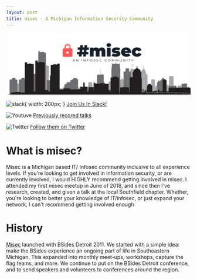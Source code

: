 ```yaml
---
layout: post
title: misec - A Michigan Information Security Community
---
```

![](https://github.com/AnthonyTippy/Images/blob/master/An%20Infosec%20Community.png?raw=true)

![slack](https://junkee.com/wp-content/uploads/2019/03/slack.jpg){ width: 200px; }
 [Join Us In Slack!](http://misec.herokuapp.com/)

![Youtuve](https://banner2.kisspng.com/20180514/txe/kisspng-youtube-logo-5afa04958ecbc5.7692802515263346135849.jpg) [Previously recored talks](https://www.youtube.com/user/MiSecGroup)

![Twitter](https://static01.nyt.com/images/2014/08/10/magazine/10wmt/10wmt-articleLarge-v4.jpg?quality=75&auto=webp&disable=upscale) [Follow them on Twitter](https://twitter.com/MiSec)

# What is misec?

Misec is a Michigan based IT/ Infosec community inclusive to all experience levels.  If you're looking to get involved in information security, or are currently involved, I would HIGHLY recommend getting involved in misec.  I attended my first misec meetup in June of 2018, and since then I've research, created, and given a talk at the local Southfield chapter.  Whether, you're looking to better your knowledge of IT/infosec, or just expand your network, I can't recommend getting involved enough

# History
[Misec](https://www.misec.us/) launched with BSides Detroit 2011. We started with a simple idea: make the BSides experience an ongoing part of life in Southeastern Michigan. This expanded into monthly meet-ups, workshops, capture the flag teams, and more. We continue to put on the BSides Detroit conference, and to send speakers and volunteers to conferences around the region.


